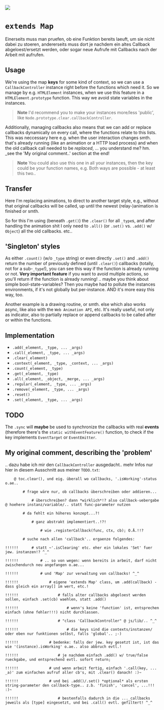 <img src="https://kekse.biz/php/count.php?draw&override=github:v4" />

# `extends Map`
Einerseits muss man pruefen, ob eine Funktion bereits laeuft, um sie nicht dabei zu stoeren,
andererseits muss dort je nachdem ein altes Callback abgeloest/ersetzt werden, oder sogar
neue Aufrufe mit Callbacks nach der Arbeit mit aufrufen.

## Usage
We're using the map **keys** for some kind of context, so we can use a `CallbackController` instance
right before the functions which need it. So we manage by e.g. `HTMLElement` instances, when we use
this feature in a `HTMLElement.prototype` function. This way we avoid state variables in the instances.

> **Note**
> I'd recommend you to make your instances more/less 'public', like `Node.prototype.clear.callbackController`.

Additionally, managing callbacks also means that we can add or replace callbacks dynamically on every
call, where the functions relate to this lists. This was neccessary here e.g. when the user interaction
changes smth. that's already running (like an animation or a HTTP load process) and when the old callback
call needed to be _replaced_, ... you understand me? hm. _see the 'My original comment..' section at the end!

> **Note**
> You could also use this one in all your instances, then the key could be your function names, e.g.
> Both ways are possible - at least this two..

## Transfer
Here I'm replacing animations, to direct to another target style, e.g., without that original callbacks will
be called, up until the newest (relay-)animation is finished or smth.

So for this I'm using (beneath `.get()`) the `.clear()` for all `_type`s, and after handling the animation
shit I only need to `.all()` (or `.set()` vs. `.add()` w/ `Object`) all the old callbacks. etc..

## 'Singleton' styles
As either `.count()` (w/o `_type` string) or even directly `.set()` and `.add()` return the number of previously
defined (until `.clear()`) callbacks (totally, not for a sub-`_type`!), you can see this way if the function is
already running or not. **Very important feature** if you want to avoid multiple actions, so you'll return if
the function is already running! .. maybe you think about simple bool-state-variables? Then you maybe had to
pollute the instances environments, if it's not globally but per-instance. AND it's more easy this way, too.

Another example is a drawing routine, or smth. else which also works async, like also with the `Web Animation API`, etc.
It's really useful, not only as indicator, also to partially replace or append callbacks to be called after or within
the functions.

## Implementation
* `.add(_element, _type, ... _args)`
* `.call(_element, _type, ... _args)`
* `.clear(_element)`
* `.context(_element, _type, _context, ... _args)`
* `.count(_element, _type)`
* `.get(_element, _type)`
* `.all(_element, _object, _merge, ... _args)`
* `.regular(_element, _type, ... _args)`
* `.remove(_element, _type, ... _args)`
* `.reset()`
* `.set(_element, _type, ... _args)`

## TODO
The `.sync` will **maybe** be used to synchronize the callbacks with real **events** (therefore there's the
`static withEventFeature()` function, to check if the key implements `EventTarget` or `EventEmitter`.

## My original comment, describing the 'problem'
.. dazu habe ich mir den `CallbackController` ausgedacht.. mehr Infos nur hier in diesem Ausschnitt aus meiner `TODO.txt`:
```
	@ toc.clear(), und eig. überall wo callbacks, '.isWorking'-status o.ae..

		# frage wäre nur, ob callbacks überschreiben oder addieren...

			# überschreiben? dann *wirklich*!? also callback-uebergabe @ hoehere instanz/variable/.. statt func-parameter nutzen

		# da fehlt ein höheres konzept...?!

			# ganz abstrakt implementiert..!?!

				# wie .registerCallback(func, ctx, cb); O.Ä.!!?

		# suche nach allen 'callback'.. ergaenze folgendes:

!!!!!!		# statt ~'.isClearing' etc. eher ein lokales 'Set' fuer jew. instanzen!? ^_^

!!!!!!			# .. so von wegen: wenn bereits in arbeit, darf nicht zwischendurch neu angefangen o.ae...

!!!!!!			# und 'Map' zur verwaltung von callbacks! ^_^

!!!!!!				# eigene 'extends Map' class, um .add(callback) - dass gleich ein array[] im wert, etc.!

!!!!!!					# falls alter callbacks abgeloest werden sollen, einfach .set(cb) waehlen, statt .add()

!!!!!!						# wenn's keine 'function' ist, entsprechen einfach (ohne fehler!!!) nicht durchlassen.

!!!!!!					# "class 'CallbackController" @ js/lib/.. ^_^

!!!!!!						# die keys sind die contexts/instanzen/ oder eben nur funktionen selbst, falls 'global'.. ;-)

!!!!!!				# bedenke: falls der jew. key gesetzt ist, ist das wie '(instance).isWorking' o.ae.. also abbruch evtl.!

!!!!!!					# je nachdem einfach .add() w/ true/false rueckgabe, und entsprechend evtl. sofort return;

!!!!!!				# und wenn arbeit fertig, einfach '.call(key, ... _a)' zum einfachen aufruf aller cb's, mit .clear() danach! :)~

!!!!!!				# und bei .add()/.set() *optional* als ersten string-parameter den callback-type.. z.b. 'finish', 'cancel', ...!!! :)~
				
!!!!!!					# bestenfalls dadurch in die ..._callbacks jeweils als [type] eingesetzt, und bei .call() evtl. gefiltert! ^_^
```
